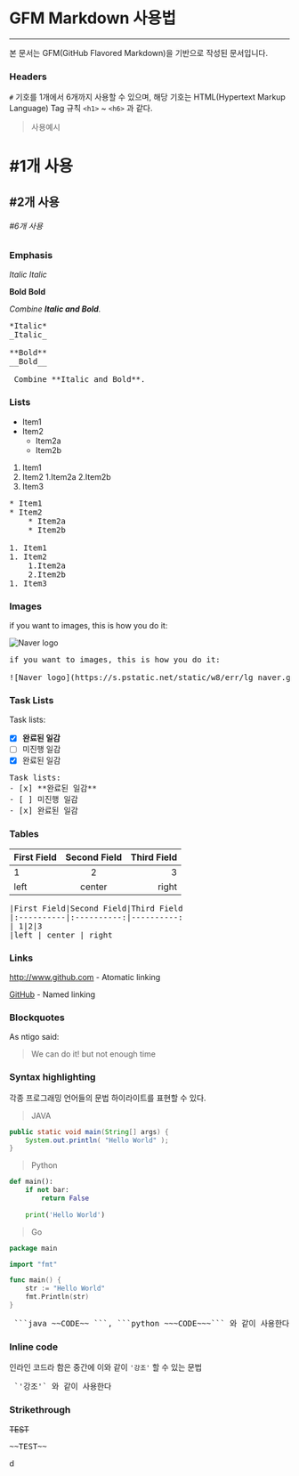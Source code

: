 # GFM Markdown 사용법
---
본 문서는 GFM(GitHub Flavored Markdown)을 기반으로 작성된 문서입니다.

### Headers

`#` 기호를 1개에서 6개까지 사용할 수 있으며, 해당 기호는 HTML(Hypertext Markup Language)
Tag 규칙 `<h1>` ~ `<h6>` 과 같다.

> 사용예시
# #1개 사용
## #2개 사용
###### #6개 사용

### Emphasis

*Italic*
_Italic_

**Bold**
__Bold__

_Combine **Italic and Bold**._

<pre>
*Italic*
_Italic_

**Bold**
__Bold__

_Combine **Italic and Bold**._
</pre>

### Lists

* Item1
* Item2
    * Item2a
    * Item2b

1. Item1
1. Item2
    1.Item2a
    2.Item2b
1. Item3

<pre>
* Item1
* Item2
    * Item2a
    * Item2b

1. Item1
1. Item2
    1.Item2a
    2.Item2b
1. Item3
</pre>


### Images

if you want to images, this is how you do it:

![Naver logo](https://s.pstatic.net/static/w8/err/lg_naver.gif)

<pre>
if you want to images, this is how you do it:

![Naver logo](https://s.pstatic.net/static/w8/err/lg_naver.gif)
</pre>

### Task Lists

Task lists:
- [x] **완료된 일감**
- [ ] 미진행 일감
- [x] 완료된 일감
<pre>
Task lists:
- [x] **완료된 일감**
- [ ] 미진행 일감
- [x] 완료된 일감
</pre>

### Tables

|First Field|Second Field|Third Field
|:----------|:----------:|----------:
| 1|2|3
|left | center | right
<pre>
|First Field|Second Field|Third Field
|:----------|:----------:|----------:
| 1|2|3
|left | center | right
</pre>

### Links
http://www.github.com - Atomatic linking

[GitHub](http://www.github.com) - Named linking


### Blockquotes

As ntigo said:
> We can do it!
> but not enough time

### Syntax highlighting

각종 프로그래밍 언어들의 문법 하이라이트를 표현할 수 있다.

> JAVA
```java
public static void main(String[] args) {
    System.out.println( "Hello World" );
}
```

> Python
```python
def main():
    if not bar:
        return False
    
    print('Hello World')
```

> Go
```go
package main

import "fmt"

func main() {
    str := "Hello World"
    fmt.Println(str)
}
```

<pre> ```java ~~CODE~~ ```, ```python ~~~CODE~~~``` 와 같이 사용한다. </pre>

### Inline code

인라인 코드라 함은 중간에 이와 같이 `'강조'` 할 수 있는 문법
<pre> `'강조'` 와 같이 사용한다 </pre>

### Strikethrough

~~TEST~~

<pre>
~~TEST~~
</pre>
  d